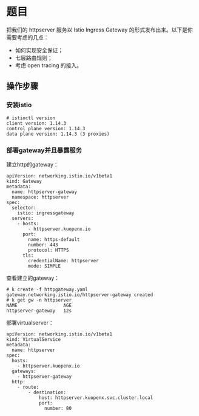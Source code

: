 # 题目
把我们的 httpserver 服务以 Istio Ingress Gateway 的形式发布出来。以下是你需要考虑的几点：

- 如何实现安全保证；
- 七层路由规则；
- 考虑 open tracing 的接入。

## 操作步骤
### 安装istio
```
# istioctl version
client version: 1.14.3
control plane version: 1.14.3
data plane version: 1.14.3 (3 proxies)
```
### 部署gateway并且暴露服务
建立http的gateway：
```
apiVersion: networking.istio.io/v1beta1
kind: Gateway
metadata:
  name: httpserver-gateway
  namespace: httpserver
spec:
  selector:
    istio: ingressgateway
  servers:
    - hosts:
        - httpserver.kuopenx.io
      port:
        name: https-default
        number: 443
        protocol: HTTPS
      tls:
        credentialName: httpserver
        mode: SIMPLE
```
查看建立的gateway：
```
# k create -f httpgateway.yaml 
gateway.networking.istio.io/httpserver-gateway created
# k get gw -n httpserver
NAME                 AGE
httpserver-gateway   12s
```
部署virtualserver：
```
apiVersion: networking.istio.io/v1beta1
kind: VirtualService
metadata:
  name: httpserver
spec:
  hosts:
    - httpserver.kuopenx.io
  gateways:
    - httpserver-gateway
  http:
    - route:
        - destination:
            host: httpserver.kuopenx.svc.cluster.local
            port:
              number: 80
```
